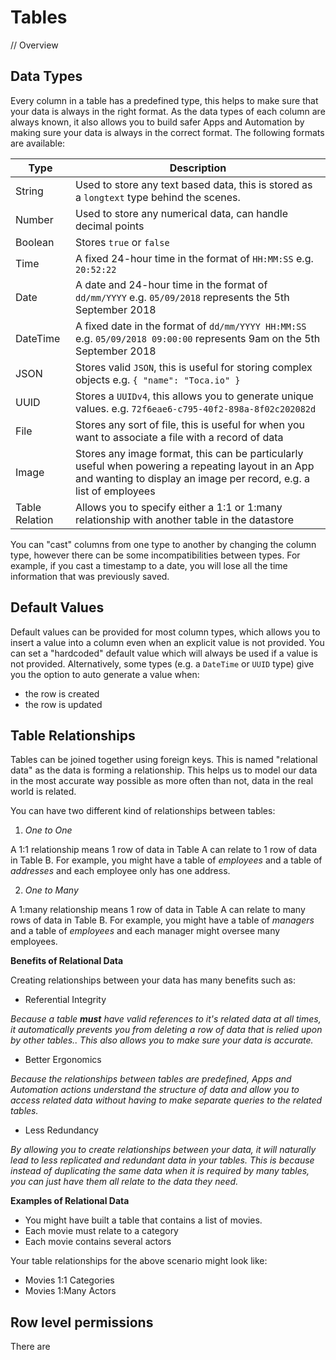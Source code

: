 # Tables


// Overview

## Data Types

Every column in a table has a predefined type, this helps to make sure that your data is always in the right format.
As the data types of each column are always known, it also allows you to build safer Apps and Automation by making sure your data is always in the correct format.
The following formats are available:

| Type | Description |
|---   | --- |
| String | Used to store any text based data, this is stored as a `longtext` type behind the scenes. |
| Number | Used to store any numerical data, can handle decimal points |
| Boolean | Stores `true` or `false` |
| Time | A fixed 24-hour time in the format of `HH:MM:SS` e.g. `20:52:22` |
| Date | A date and 24-hour time in the format of `dd/mm/YYYY` e.g. `05/09/2018` represents the 5th September 2018 |
| DateTime | A fixed date in the format of `dd/mm/YYYY HH:MM:SS` e.g. `05/09/2018 09:00:00` represents 9am on the 5th September 2018 |
| JSON | Stores valid `JSON`, this is useful for storing complex objects e.g. `{ "name": "Toca.io" }` |
| UUID | Stores a `UUIDv4`, this allows you to generate unique values. e.g. `72f6eae6-c795-40f2-898a-8f02c202082d` |
| File | Stores any sort of file, this is useful for when you want to associate a file with a record of data |
| Image | Stores any image format, this can be particularly useful when powering a repeating layout in an App and wanting to display an image per record, e.g. a list of employees |
| Table Relation | Allows you to specify either a 1:1 or 1:many relationship with another table in the datastore |

You can "cast" columns from one type to another by changing the column type, however there can be some incompatibilities between types.
For example, if you cast a timestamp to a date, you will lose all the time information that was previously saved.


## Default Values

Default values can be provided for most column types, which allows you to insert a value into a column even when an explicit value is not provided.
You can set a "hardcoded" default value which will always be used if a value is not provided.
Alternatively, some types (e.g. a `DateTime` or `UUID` type) give you the option to auto generate a value when:
- the row is created
- the row is updated

## Table Relationships

Tables can be joined together using foreign keys. This is named "relational data" as the data is forming a relationship.
This helps us to model our data in the most accurate way possible as more often than not, data in the real world is related.

You can have two different kind of relationships between tables:
1. _One to One_

A 1:1 relationship means 1 row of data in Table A can relate to 1 row of data in Table B.
For example, you might have a table of _employees_ and a table of _addresses_ and each employee only has one address.

2. _One to Many_

A 1:many relationship means 1 row of data in Table A can relate to many rows of data in Table B.
For example, you might have a table of _managers_ and a table of _employees_ and each manager might oversee many employees.

**Benefits of Relational Data**

Creating relationships between your data has many benefits such as:

- Referential Integrity

_Because a table **must** have valid references to it's related data at all times, it automatically prevents you from deleting a row of data that is relied upon by other tables.. This also allows you to make sure your data is accurate._

- Better Ergonomics

_Because the relationships between tables are predefined, Apps and Automation actions understand the structure of data and allow you to access related data without having to make separate queries to the related tables._

- Less Redundancy

_By allowing you to create relationships between your data, it will naturally lead to less replicated and redundant data in your tables. This is because instead of duplicating the same data when it is required by many tables, you can just have them all relate to the data they need._

**Examples of Relational Data**

- You might have built a table that contains a list of movies.
- Each movie must relate to a category
- Each movie contains several actors

Your table relationships for the above scenario might look like:
- Movies 1:1 Categories
- Movies 1:Many Actors


## Row level permissions

There are 
